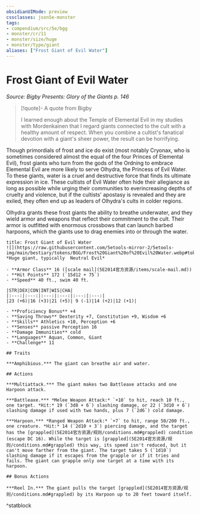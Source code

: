 ```yaml
---
obsidianUIMode: preview
cssclasses: json5e-monster
tags:
- compendium/src/5e/bgg
- monster/cr/11
- monster/size/huge
- monster/type/giant
aliases: ["Frost Giant of Evil Water"]
---
```

# Frost Giant of Evil Water
*Source: Bigby Presents: Glory of the Giants p. 146*  

> [!quote]- A quote from Bigby  
> 
> I learned enough about the Temple of Elemental Evil in my studies with Mordenkainen that I regard giants connected to the cult with a healthy amount of respect. When you combine a cultist's fanatical devotion with a giant's sheer power, the result can be horrifying.

Though primordials of frost and ice do exist (most notably Cryonax, who is sometimes considered almost the equal of the four Princes of Elemental Evil), frost giants who turn from the gods of the Ordning to embrace Elemental Evil are more likely to serve Olhydra, the Princess of Evil Water. To these giants, water is a cruel and destructive force that finds its ultimate expression in ice. These cultists of Evil Water often hide their allegiance as long as possible while urging their communities to everincreasing depths of cruelty and violence, but if the cultists' apostasy is revealed and they are exiled, they often end up as leaders of Olhydra's cults in colder regions.

Olhydra grants these frost giants the ability to breathe underwater, and they wield armor and weapons that reflect their commitment to the cult. Their armor is outfitted with enormous crossbows that can launch barbed harpoons, which the giants use to drag enemies into or through the water.

```ad-statblock
title: Frost Giant of Evil Water
![](https://raw.githubusercontent.com/5etools-mirror-2/5etools-img/main/bestiary/tokens/BGG/Frost%20Giant%20of%20Evil%20Water.webp#token)
*Huge giant, typically  Neutral Evil*

- **Armor Class** 16 ([scale mail](5E2014官方资源/items/scale-mail.md))
- **Hit Points** 172 (`15d12 + 75`)
- **Speed** 40 ft., swim 40 ft.

|STR|DEX|CON|INT|WIS|CHA|
|:---:|:---:|:---:|:---:|:---:|:---:|
|23 (+6)|16 (+3)|21 (+5)| 9 (-1)|14 (+2)|12 (+1)|

- **Proficiency Bonus** +4
- **Saving Throws** Dexterity +7, Constitution +9, Wisdom +6
- **Skills** Athletics +10, Perception +6
- **Senses** passive Perception 16
- **Damage Immunities** cold
- **Languages** Aquan, Common, Giant
- **Challenge** 11

## Traits

***Amphibious.*** The giant can breathe air and water.

## Actions

***Multiattack.*** The giant makes two Battleaxe attacks and one Harpoon attack.

***Battleaxe.*** *Melee Weapon Attack:* `+10` to hit, reach 10 ft., one target. *Hit:* 19 (`3d8 + 6`) slashing damage, or 22 (`3d10 + 6`) slashing damage if used with two hands, plus 7 (`2d6`) cold damage.

***Harpoon.*** *Ranged Weapon Attack:* `+7` to hit, range 50/200 ft., one creature. *Hit:* 14 (`2d10 + 3`) piercing damage, and the target has the [grappled](5E2014官方资源/规则/conditions.md#grappled) condition (escape DC 16). While the target is [grappled](5E2014官方资源/规则/conditions.md#grappled) this way, its speed isn't reduced, but it can't move farther from the giant. The target takes 5 (`1d10`) slashing damage if it escapes from the grapple or if it tries and fails. The giant can grapple only one target at a time with its harpoon.

## Bonus Actions

***Reel In.*** The giant pulls the target [grappled](5E2014官方资源/规则/conditions.md#grappled) by its Harpoon up to 20 feet toward itself.
```
^statblock
